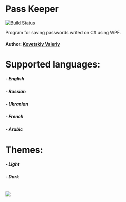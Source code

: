 # Pass Keeper
[![Build Status](https://travis-ci.org/joemccann/dillinger.svg?branch=master)](https://travis-ci.org/joemccann/dillinger)

Program for saving passwords writed on C# using WPF. 
#### Author: [Kovetskiy Valeriy](https://t.me/kovetskiy)
# Supported languages:
#####  - English
#####  - Russian
#####  - Ukranian
#####  - French
#####  - Arabic

# Themes:
#####  - Light
#####  - Dark

#


![](https://i.screenshot.net/m796muo)
